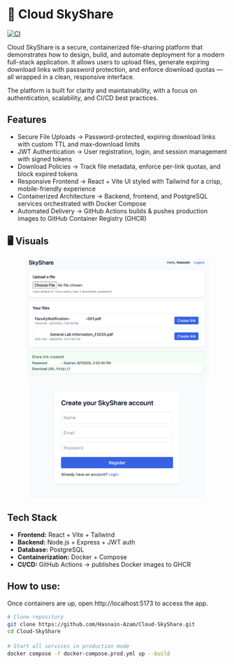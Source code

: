 # 🌌 Cloud SkyShare

[![CI](https://github.com/Hasnain-Azam/Cloud-SkyShare/actions/workflows/docker-build.yml/badge.svg)](https://github.com/Hasnain-Azam/Cloud-SkyShare/actions)

Cloud SkyShare is a secure, containerized file-sharing platform that demonstrates how to design, build, and automate deployment for a modern full-stack application.
It allows users to upload files, generate expiring download links with password protection, and enforce download quotas — all wrapped in a clean, responsive interface.

The platform is built for clarity and maintainability, with a focus on authentication, scalability, and CI/CD best practices.

## Features
-	Secure File Uploads → Password-protected, expiring download links with custom TTL and max-download limits
-	JWT Authentication → User registration, login, and session management with signed tokens
-	Download Policies → Track file metadata, enforce per-link quotas, and block expired tokens
-	Responsive Frontend → React + Vite UI styled with Tailwind for a crisp, mobile-friendly experience
-	Containerized Architecture → Backend, frontend, and PostgreSQL services orchestrated with Docker Compose
- Automated Delivery → GitHub Actions builds & pushes production images to GitHub Container Registry (GHCR)

## 🖥️ Visuals
<p align="center">
  <img src="docs/screenshots/dashboard.png" width="420"/>
  <img src="docs/screenshots/login.png" width="400"/>
</p>

##  Tech Stack
- **Frontend:** React + Vite + Tailwind  
- **Backend:** Node.js + Express + JWT auth  
- **Database:** PostgreSQL  
- **Containerization:** Docker + Compose  
- **CI/CD:** GitHub Actions → publishes Docker images to GHCR  

## How to use:
Once containers are up, open http://localhost:5173 to access the app.
```bash
# Clone repository
git clone https://github.com/Hasnain-Azam/Cloud-SkyShare.git
cd Cloud-SkyShare

# Start all services in production mode
docker compose -f docker-compose.prod.yml up --build

